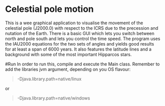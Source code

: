 Celestial pole motion
=====================

This is a wee graphical application to visualise the movement of the celestial pole (J2000.0) with respect to the ICRS due to the precession and nutation of the Earth.
There is a basic GUI which lets you switch between north and pole south and lets you control the time speed. The program uses the IAU2000 equations for the two sets of angles and yields good results for at least a span of 6000 years. It also features the latitude lines and a background with some of the most important Hipparcos stars.

#Run
In order to run this, compile and execute the Main class. Remember to add the libraries jvm argument, depending on you OS flavour:

>-Djava.library.path=native/linux

or
>-Djava.library.path=native/windows
